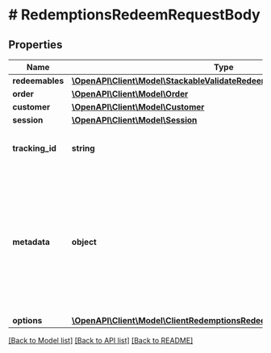 # # RedemptionsRedeemRequestBody

## Properties

Name | Type | Description | Notes
------------ | ------------- | ------------- | -------------
**redeemables** | [**\OpenAPI\Client\Model\StackableValidateRedeemBaseRedeemablesItem[]**](StackableValidateRedeemBaseRedeemablesItem.md) |  |
**order** | [**\OpenAPI\Client\Model\Order**](Order.md) |  | [optional]
**customer** | [**\OpenAPI\Client\Model\Customer**](Customer.md) |  | [optional]
**session** | [**\OpenAPI\Client\Model\Session**](Session.md) |  | [optional]
**tracking_id** | **string** | Is correspondent to Customer&#39;s source_id | [optional]
**metadata** | **object** | A set of key/value pairs that you can attach to a redemption object. It can be useful for storing additional information about the redemption in a structured format. | [optional]
**options** | [**\OpenAPI\Client\Model\ClientRedemptionsRedeemRequestBodyAllOfOptions**](ClientRedemptionsRedeemRequestBodyAllOfOptions.md) |  | [optional]

[[Back to Model list]](../../README.md#models) [[Back to API list]](../../README.md#endpoints) [[Back to README]](../../README.md)
